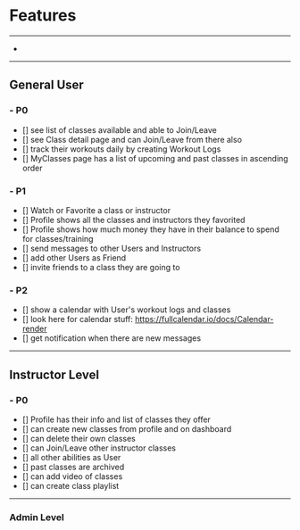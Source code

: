 # Features
---
- 
---
## General User
### - P0
- [] see list of classes available and able to Join/Leave
- [] see Class detail page and can Join/Leave from there also
- [] track their workouts daily by creating Workout Logs
- [] MyClasses page has a list of upcoming and past classes in ascending order
### - P1
- [] Watch or Favorite a class or instructor
- [] Profile shows all the classes and instructors they favorited
- [] Profile shows how much money they have in their balance to spend for classes/training
- [] send messages to other Users and Instructors
- [] add other Users as Friend
- [] invite friends to a class they are going to
### - P2
- [] show a calendar with User's workout logs and classes
- [] look here for calendar stuff: https://fullcalendar.io/docs/Calendar-render
- [] get notification when there are new messages
---
## Instructor Level
### - P0
- [] Profile has their info and list of classes they offer
- [] can create new classes from profile and on dashboard
- [] can delete their own classes
- [] can Join/Leave other instructor classes
- [] all other abilities as User
- [] past classes are archived
- [] can add video of classes
- [] can create class playlist
---
### Admin Level